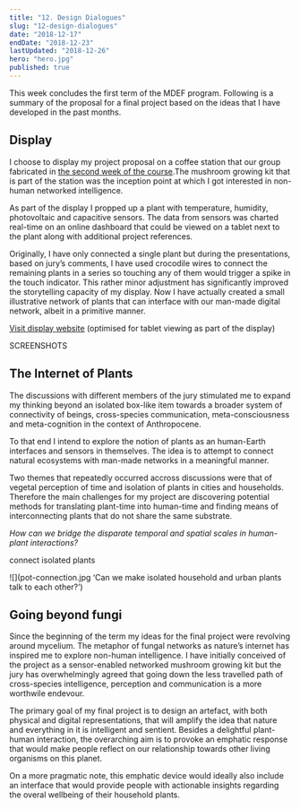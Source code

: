 ```yaml
---
title: "12. Design Dialogues"
slug: "12-design-dialogues"
date: "2018-12-17"
endDate: "2018-12-23"
lastUpdated: "2018-12-26"
hero: "hero.jpg"
published: true
---
```


This week concludes the first term of the MDEF program. Following is a summary of the proposal for a final project based on the ideas that I have developed in the past months.

## Display 

I choose to display my project proposal on a coffee station that our group fabricated in [the second week of the course](https://mdef.gitlab.io/ilja.panic/reflections/week-2).The mushroom growing kit that is part of the station was the inception point at which I got interested in non-human networked intelligence.

As part of the display I propped up a plant with temperature, humidity, photovoltaic and capacitive sensors. The data from sensors was charted real-time on an online dashboard that could be viewed on a tablet next to the plant along with additional project references.

Originally, I have only connected a single plant but during the presentations, based on jury’s comments, I have used crocodile wires to connect the remaining plants in a series so touching any of them would trigger a spike in the touch indicator. This rather minor adjustment has significantly improved the storytelling capacity of my display. Now I have actually created a small illustrative network of plants that can interface with our man-made digital network, albeit in a primitive manner. 

[Visit display website](https://mdef.gitlab.io/ilja.panic/dialogues) (optimised for tablet viewing as part of the display)

SCREENSHOTS


## The Internet of Plants

The discussions with different members of the jury stimulated me to expand my thinking beyond an isolated box-like item towards a broader system of connectivity of beings, cross-species communication, meta-consciousness and meta-cognition in the context of Anthropocene.

To that end I intend to explore the notion of plants as an human-Earth interfaces and sensors in themselves. The idea is to attempt to connect natural ecosystems with man-made networks in a meaningful manner.

Two themes that repeatedly occurred accross discussions were that of vegetal perception of time and isolation of plants in cities and households. Therefore the main challenges for my project are discovering potential methods for translating plant-time into human-time and finding means of interconnecting plants that do not share the same substrate.

*How can we bridge the disparate temporal and spatial scales in human-plant interactions?*

connect isolated plants

![](pot-connection.jpg ‘Can we make isolated household and urban plants talk to each other?’)


## Going beyond fungi

Since the beginning of the term my ideas for the final project were revolving around mycelium. The metaphor of fungal networks as nature’s internet has inspired me to explore non-human intelligence. I have initially conceived of the project as a sensor-enabled networked mushroom growing kit but the jury has overwhelmingly agreed that going down the less travelled path of cross-species intelligence, perception and communication is a more worthwile endevour. 

The primary goal of my final project is to design an artefact, with both physical and digital representations, that will amplify the idea that nature and everything in it is intelligent and sentient. Besides a delightful plant-human interaction, the overarching aim is to provoke an emphatic response that would make people reflect on our relationship towards other living organisms on this planet.

On a more pragmatic note, this emphatic device would ideally also include an interface that would provide people with actionable insights regarding the overal wellbeing of their household plants.






